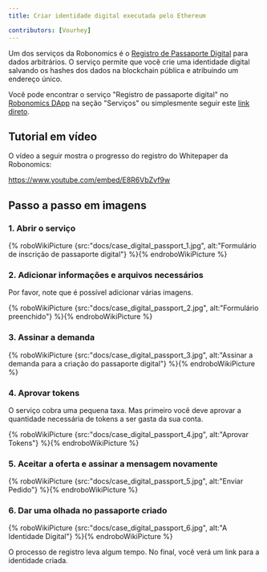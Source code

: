 ```yaml
---
title: Criar identidade digital executada pelo Ethereum

contributors: [Vourhey]
---
```


Um dos serviços da Robonomics é o [Registro de Passaporte Digital](https://dapp.robonomics.network/#/passport/) para dados arbitrários. O serviço permite que você crie uma identidade digital salvando os hashes dos dados na blockchain pública e atribuindo um endereço único.

Você pode encontrar o serviço "Registro de passaporte digital" no [Robonomics DApp](https://dapp.robonomics.network/) na seção "Serviços" ou simplesmente seguir este [link direto](https://dapp.robonomics.network/#/passport/).


## Tutorial em vídeo

O vídeo a seguir mostra o progresso do registro do Whitepaper da Robonomics:

https://www.youtube.com/embed/E8R6VbZvf9w

## Passo a passo em imagens

### 1. Abrir o serviço

{% roboWikiPicture {src:"docs/case_digital_passport_1.jpg", alt:"Formulário de inscrição de passaporte digital"} %}{% endroboWikiPicture %}

### 2. Adicionar informações e arquivos necessários

Por favor, note que é possível adicionar várias imagens.

{% roboWikiPicture {src:"docs/case_digital_passport_2.jpg", alt:"Formulário preenchido"} %}{% endroboWikiPicture %}

### 3. Assinar a demanda

{% roboWikiPicture {src:"docs/case_digital_passport_3.jpg", alt:"Assinar a demanda para a criação do passaporte digital"} %}{% endroboWikiPicture %}


### 4. Aprovar tokens

O serviço cobra uma pequena taxa. Mas primeiro você deve aprovar a quantidade necessária de tokens a ser gasta da sua conta.

{% roboWikiPicture {src:"docs/case_digital_passport_4.jpg", alt:"Aprovar Tokens"} %}{% endroboWikiPicture %}

### 5. Aceitar a oferta e assinar a mensagem novamente

{% roboWikiPicture {src:"docs/case_digital_passport_5.jpg", alt:"Enviar Pedido"} %}{% endroboWikiPicture %}

### 6. Dar uma olhada no passaporte criado

{% roboWikiPicture {src:"docs/case_digital_passport_6.jpg", alt:"A Identidade Digital"} %}{% endroboWikiPicture %}

O processo de registro leva algum tempo. No final, você verá um link para a identidade criada.